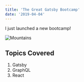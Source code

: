 ```yaml
---
title: 'The Great Gatsby Bootcamp'
date: '2019-04-04'
---
```


I just launched a new bootcamp!

![Mountains](./mountains.jpg)

## Topics Covered

1. Gatsby
2. GraphQL
3. React
